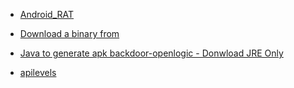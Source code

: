
- [Android_RAT](https://github.com/AhMyth/AhMyth-Android-RAT)
- [Download a binary from](https://github.com/AhMyth/AhMyth-Android-RAT/releases)
- [Java to generate apk backdoor-openlogic - Donwload JRE Only](https://www.openlogic.com/openjdk-downloads)

- [apilevels]([url](https://apilevels.com/))
